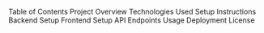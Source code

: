 Table of Contents
Project Overview
Technologies Used
Setup Instructions
Backend Setup
Frontend Setup
API Endpoints
Usage
Deployment
License
